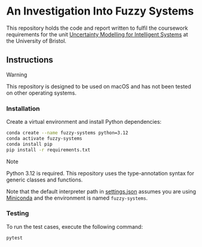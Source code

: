 # An Investigation Into Fuzzy Systems

This repository holds the code and report written to fulfil the coursework requirements for the unit
[Uncertainty Modelling for Intelligent Systems](https://www.bris.ac.uk/unit-programme-catalogue/UnitDetails.jsa?ayrCode=23%2F24&unitCode=EMATM1120)
at the University of Bristol.

## Instructions

> [!WARNING]
> This repository is designed to be used on macOS and has not been tested on other operating systems.

### Installation

Create a virtual environment and install Python dependencies:

```bash
conda create --name fuzzy-systems python=3.12
conda activate fuzzy-systems
conda install pip
pip install -r requirements.txt
```

> [!NOTE]
> Python 3.12 is required. This repository uses the type-annotation syntax for generic
> classes and functions.

Note that the default interpreter path in [settings.json](./.vscode/settings.json)
assumes you are using [Miniconda](https://docs.conda.io/projects/miniconda/en/latest/)
and the environment is named `fuzzy-systems`.

### Testing

To run the test cases, execute the following command:

```bash
pytest
```
